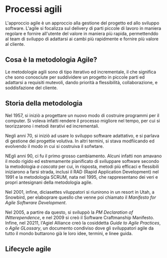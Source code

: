 # Processi agili

L'approccio agile è un approccio alla gestione del progetto ed allo sviluppo software. L'agile si focalizza sul delivery di parti piccole di lavoro in maniera regolare e fornire all'utente del valore in maniera più rapida, permettenddo al team di sviluppo di adattarsi ai cambi più rapidmente e fornire più valore al cliente.

## Cosa è la metodologia Agile?

Le metodologie agili sono di tipo iterativo ed incrementale, il che significa che sono conosciute per suddividere un progetto in piccole parti ed adattarsi a requisiti mutevoli, dando priorità a flessibilità, collaborazione, e soddisfazione del cliente.

## Storia della metodologia

Nel 1957, si iniziò a progettare un nuovo modo di costruire programmi per il computer. Si voleva infatti rendere il processo migliore nel tempo, per cui si teorizzarono i metodi iterativi ed incrementali.

Negli anni 70, si iniziò ad usare lo sviluppo software adattativo, e si parlava di gestione dei progettie volutiva. In altri termini, si stava modfiicando ed evolvendo il modo in cui si costruiva il sofwtare.

NEgli anni 90, ci fu il primo grosso cambiamento. Alcuni infatti non amavano il modo rigido ed estremamente pianificato di sviluppare software secondo la metodologia *a cascata* per cui, in risposta, metodi più efficaci e flessibili iniziarono a farsi strada, inclusi il RAD (Rapid Application Development) nel 1991 e la metodologia SCRUM, nata nel 1995, che rappresentano dei veri e propri antesignani della metodologia agile.

Nel 2001, infine, diciasettes viluppatori si riunirono in un resort in Utah, a Snowbird, per elaboprare quesllo che venne poi chiamato il *Manifesto for Agile Softwrare Development*.

Nel 2005, a partire da questo, si sviluppò la *PM Declaration of INtterependence*, e nel 2009 si creò il Software Craftmanship Manifesto. Infine, nel 20211, l'Agiel Alliance creò la cosiddetta *Guide to Agile Practices*, o *Agile GLossary*, un documento condiviso dove gli sviluppatori agile da tutto il mondo buttarono già le loro idee, termini, e linee guida.

## Lifecycle agile



